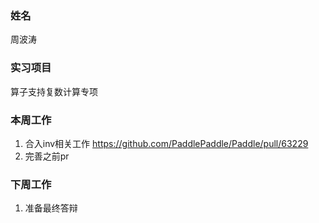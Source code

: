 ### 姓名

周波涛

### 实习项目

算子支持复数计算专项

### 本周工作

1. 合入inv相关工作 https://github.com/PaddlePaddle/Paddle/pull/63229
2. 完善之前pr

### 下周工作

1. 准备最终答辩

